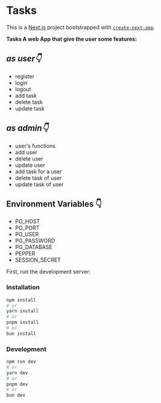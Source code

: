 # Tasks

This is a [Next.js](https://nextjs.org/) project bootstrapped with [`create-next-app`](https://github.com/vercel/next.js/tree/canary/packages/create-next-app).

**Tasks A web App that give the user some features:**

## _as user👇_

- register
- login
- logout
- add task
- delete task
- update task

## _as admin👇_

- user's functions
- add user
- delete user
- update user
- add task for a user
- delete task of user
- update task of user

## Environment Variables 👇

- PG_HOST
- PG_PORT
- PG_USER
- PG_PASSWORD
- PG_DATABASE
- PEPPER
- SESSION_SECRET

First, run the development server:

### Installation

```bash
npm install
# or
yarn install
# or
pnpm install
# or
bun install
```

### Development

```bash
npm run dev
# or
yarn dev
# or
pnpm dev
# or
bun dev
```
